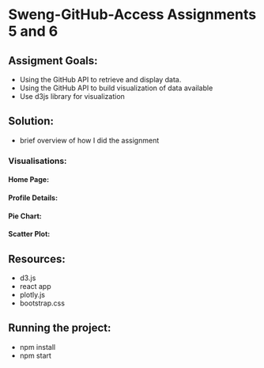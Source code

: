 # Sweng-GitHub-Access Assignments 5 and 6

## Assigment Goals:
* Using the GitHub API to retrieve and display data.
* Using the GitHub API to build visualization of data available 
*  Use d3js library for visualization 

## Solution:
* brief overview of how I did the assignment
### Visualisations:
#### Home Page:
#### Profile Details:
#### Pie Chart:
#### Scatter Plot:

## Resources:
* d3.js
* react app
* plotly.js
* bootstrap.css

## Running the project:
* npm install 
* npm start
